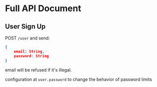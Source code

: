 # Full API Document
## User Sign Up
POST `/user` and send:

```json
{
    email: String,
    password: String
}
```

email will be refused if it's illegal.

configuration at `user.password` to change the behavior of password limits